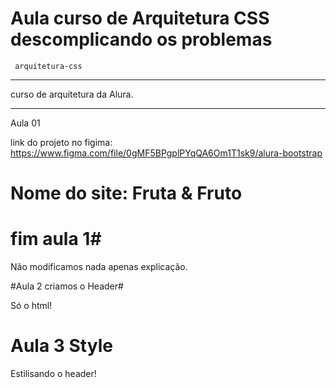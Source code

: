# Aula curso de Arquitetura CSS descomplicando os problemas

```
 arquitetura-css
```
******
curso de arquitetura da Alura. 
******

Aula 01

link do projeto no figima: https://www.figma.com/file/0gMF5BPgplPYqQA6Om1T1sk9/alura-bootstrap

# Nome do site: Fruta & Fruto


# fim aula 1#
Não modificamos nada apenas explicação.

#Aula 2 criamos o Header#

Só o html!

# Aula 3 Style

Estilisando o header!
